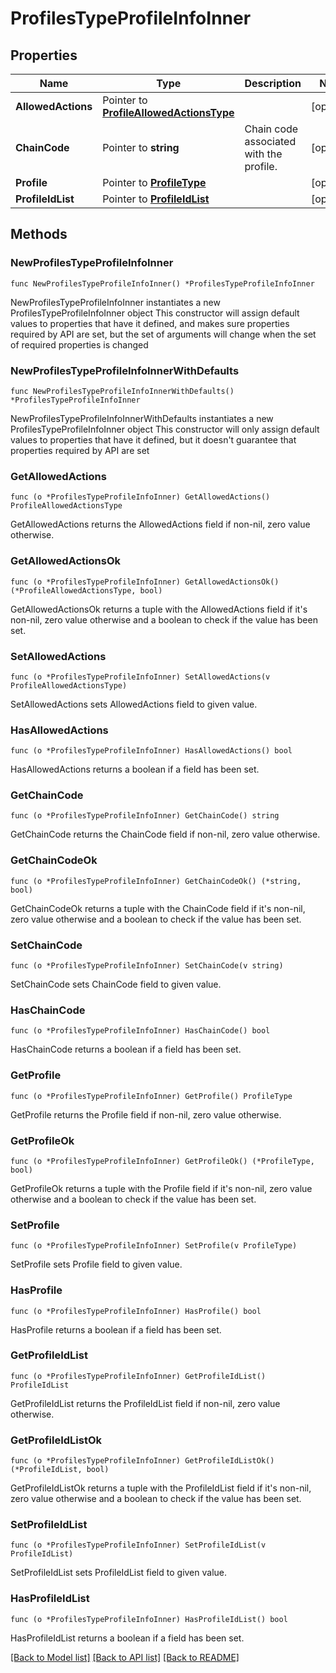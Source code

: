 # ProfilesTypeProfileInfoInner

## Properties

Name | Type | Description | Notes
------------ | ------------- | ------------- | -------------
**AllowedActions** | Pointer to [**ProfileAllowedActionsType**](ProfileAllowedActionsType.md) |  | [optional] 
**ChainCode** | Pointer to **string** | Chain code associated with the profile. | [optional] 
**Profile** | Pointer to [**ProfileType**](ProfileType.md) |  | [optional] 
**ProfileIdList** | Pointer to [**ProfileIdList**](ProfileIdList.md) |  | [optional] 

## Methods

### NewProfilesTypeProfileInfoInner

`func NewProfilesTypeProfileInfoInner() *ProfilesTypeProfileInfoInner`

NewProfilesTypeProfileInfoInner instantiates a new ProfilesTypeProfileInfoInner object
This constructor will assign default values to properties that have it defined,
and makes sure properties required by API are set, but the set of arguments
will change when the set of required properties is changed

### NewProfilesTypeProfileInfoInnerWithDefaults

`func NewProfilesTypeProfileInfoInnerWithDefaults() *ProfilesTypeProfileInfoInner`

NewProfilesTypeProfileInfoInnerWithDefaults instantiates a new ProfilesTypeProfileInfoInner object
This constructor will only assign default values to properties that have it defined,
but it doesn't guarantee that properties required by API are set

### GetAllowedActions

`func (o *ProfilesTypeProfileInfoInner) GetAllowedActions() ProfileAllowedActionsType`

GetAllowedActions returns the AllowedActions field if non-nil, zero value otherwise.

### GetAllowedActionsOk

`func (o *ProfilesTypeProfileInfoInner) GetAllowedActionsOk() (*ProfileAllowedActionsType, bool)`

GetAllowedActionsOk returns a tuple with the AllowedActions field if it's non-nil, zero value otherwise
and a boolean to check if the value has been set.

### SetAllowedActions

`func (o *ProfilesTypeProfileInfoInner) SetAllowedActions(v ProfileAllowedActionsType)`

SetAllowedActions sets AllowedActions field to given value.

### HasAllowedActions

`func (o *ProfilesTypeProfileInfoInner) HasAllowedActions() bool`

HasAllowedActions returns a boolean if a field has been set.

### GetChainCode

`func (o *ProfilesTypeProfileInfoInner) GetChainCode() string`

GetChainCode returns the ChainCode field if non-nil, zero value otherwise.

### GetChainCodeOk

`func (o *ProfilesTypeProfileInfoInner) GetChainCodeOk() (*string, bool)`

GetChainCodeOk returns a tuple with the ChainCode field if it's non-nil, zero value otherwise
and a boolean to check if the value has been set.

### SetChainCode

`func (o *ProfilesTypeProfileInfoInner) SetChainCode(v string)`

SetChainCode sets ChainCode field to given value.

### HasChainCode

`func (o *ProfilesTypeProfileInfoInner) HasChainCode() bool`

HasChainCode returns a boolean if a field has been set.

### GetProfile

`func (o *ProfilesTypeProfileInfoInner) GetProfile() ProfileType`

GetProfile returns the Profile field if non-nil, zero value otherwise.

### GetProfileOk

`func (o *ProfilesTypeProfileInfoInner) GetProfileOk() (*ProfileType, bool)`

GetProfileOk returns a tuple with the Profile field if it's non-nil, zero value otherwise
and a boolean to check if the value has been set.

### SetProfile

`func (o *ProfilesTypeProfileInfoInner) SetProfile(v ProfileType)`

SetProfile sets Profile field to given value.

### HasProfile

`func (o *ProfilesTypeProfileInfoInner) HasProfile() bool`

HasProfile returns a boolean if a field has been set.

### GetProfileIdList

`func (o *ProfilesTypeProfileInfoInner) GetProfileIdList() ProfileIdList`

GetProfileIdList returns the ProfileIdList field if non-nil, zero value otherwise.

### GetProfileIdListOk

`func (o *ProfilesTypeProfileInfoInner) GetProfileIdListOk() (*ProfileIdList, bool)`

GetProfileIdListOk returns a tuple with the ProfileIdList field if it's non-nil, zero value otherwise
and a boolean to check if the value has been set.

### SetProfileIdList

`func (o *ProfilesTypeProfileInfoInner) SetProfileIdList(v ProfileIdList)`

SetProfileIdList sets ProfileIdList field to given value.

### HasProfileIdList

`func (o *ProfilesTypeProfileInfoInner) HasProfileIdList() bool`

HasProfileIdList returns a boolean if a field has been set.


[[Back to Model list]](../README.md#documentation-for-models) [[Back to API list]](../README.md#documentation-for-api-endpoints) [[Back to README]](../README.md)



